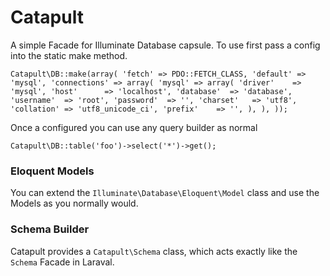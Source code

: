 Catapult
========

A simple Facade for Illuminate Database capsule. To use first pass a config into the static make method.

`Catapult\DB::make(array(
  'fetch' => PDO::FETCH_CLASS,
	'default' => 'mysql',
	'connections' => array(
		'mysql' => array(
			'driver'    => 'mysql',
			'host'      => 'localhost',
			'database'  => 'database',
			'username'  => 'root',
			'password'  => '',
			'charset'   => 'utf8',
			'collation' => 'utf8_unicode_ci',
			'prefix'    => '',
		),
	),
));`

Once a configured you can use any query builder as normal

`Catapult\DB::table('foo')->select('*')->get();`

### Eloquent Models

You can extend the `Illuminate\Database\Eloquent\Model` class and use the Models as you normally would.

### Schema Builder

Catapult provides a `Catapult\Schema` class, which acts exactly like the `Schema` Facade in Laraval.
